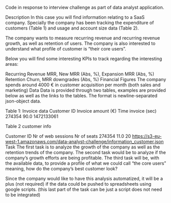 Code in response to interview challenge as part of data analyst application. 


Description
In this case you will find information relating to a SaaS company. Specially the company has been tracking the expenditure of customers (Table 1) and usage and account size data (Table 2).

The company wants to measure recurring revenue and recurring revenue growth, as well as retention of users. The company is also interested to understand what profile of customer is “their core users”.

Below you will find some interesting KPIs to track regarding the interesting areas:

Recurring Revenue
MRR, New MRR (Abs, %), Expansion MRR (Abs, %)
Retention
Churn, MRR downgrades (Abs, %)
Financial Figures
The company spends around 4000 € in customer acquisition per month (both sales and marketing)
Data
Data is provided through two tables, examples are provided below as well as the links to the tables. The format is newline-separated json-object data.

Table 1: Invoice data
Customer ID
Invoice amount (€)
Time invoice (sec)
274354
90.0
1472133061


Table 2 customer info

Customer ID
Nr of web sessions
Nr of seats
274354
11.0
20
https://s3-eu-west-1.amazonaws.com/data-analyst-challenge/information_customer.json
Task
The first task is to analyze the growth of the company as well as the retention trends of the company. 
The second task would be to analyze if the company’s growth efforts are being profitable. 
The third task will be, with the available data, to provide a profile of what we could call “the core users” meaning, how do the company’s best customer look?


Since the company would like to have this analysis automatized, it will be a plus (not required) if the data could be pushed to spreadsheets using google scripts. (this last part of the task can be just a script does not need to be integrated)

